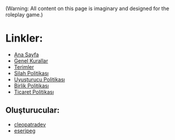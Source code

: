 (Warning: All content on this page is imaginary and designed for the roleplay game.)

# Linkler:

* [Ana Sayfa](README.md)
* [Genel Kurallar](genel-kurallar.md)
* [Terimler](terimler.md)
* [Silah Politikası](silah-politikasi.md)
* [Uyuşturucu Politikası](uyusturucu-politikasi.md)
* [Birlik Politikası](birlik-politikasi.md)
* [Ticaret Politikası](ticaret-politikasi.md)

## Oluşturucular:

- <a href="https://github.com/cleopatradev">cleopatradev</a>
- <a href="https://github.com/eserjpeg">eserjpeg</a>
